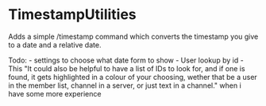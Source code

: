 # TimestampUtilities
Adds a simple /timestamp command which converts the timestamp you give to a date and a relative date.

Todo:
    - settings to choose what date form to show
    - User lookup by id
    - This  "It could also be helpful to have a list of IDs to look for, and if one is found, it gets highlighted in a colour of your choosing, wether that be a user in the member list, channel in a server, or just text in a channel." when i have  some more experience
